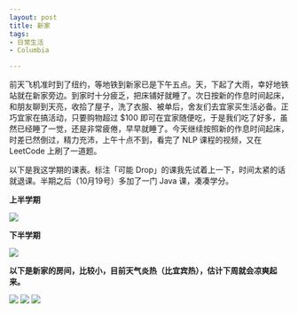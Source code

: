 ```yaml
---
layout: post
title: 新家
tags:
- 日常生活
- Columbia

---
```


前天飞机准时到了纽约，等地铁到新家已是下午五点。天，下起了大雨，幸好地铁站就在新家旁边。到家时十分疲乏，把床铺好就睡了。次日按新的作息时间起床，和朋友聊到天亮，收拾了屋子，洗了衣服、被单后，舍友们去宜家买生活必备。正巧宜家在搞活动，只要购物超过 $100 即可在宜家随便吃，于是我们吃了好多，虽然已经睡了一觉，还是非常疲倦，早早就睡了。今天继续按照新的作息时间起床，时差已然倒过，精力充沛，上午十点不到，看完了 NLP 课程的视频，又在 LeetCode 上刷了一道题。

以下是我这学期的课表。标注「可能 Drop」的课我先试着上一下，时间太紧的话就退课。半期之后（10月19号）多加了一门 Java 课，凑凑学分。

**上半学期**

![](http://image16-c.poco.cn/mypoco/myphoto/20140903/19/17515749920140903193245047.png)

**下半学期**

![](http://photo.yupoo.com/jqx1990/E1OmIMnY/medish.jpg)

**以下是新家的房间，比较小，目前天气炎热（比宜宾热），估计下周就会凉爽起来。**

![](http://photo.yupoo.com/jqx1990/E1OhublB/medish.jpg)
![](http://photo.yupoo.com/jqx1990/E1OhepKW/medish.jpg)
![](http://photo.yupoo.com/jqx1990/E1Ohz7Qt/medish.jpg)